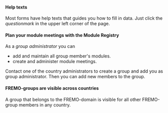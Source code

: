 ﻿#### Help texts 
Most forms have help texts that guides you how to fill in data. 
Just click the *questionmark* in the upper left corner of the page.

#### Plan your module meetings with the Module Registry

As a *group administrator* you can
- add and maintain all group member's modules.
- create and administer module meetings.

Contact one of the country administrators to create a group and add you as group administrator.
Then you can add new members to the group.

#### FREMO-groups are visible across countries
A group that belongs to the FREMO-domain is visible for all other FREMO-group members in any country.
